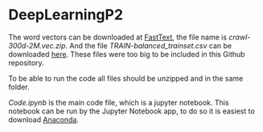 # DeepLearningP2

The word vectors can be downloaded at [FastText](https://fasttext.cc/docs/en/english-vectors.html), the file name is *crawl-300d-2M.vec.zip*. And the file *TRAIN-balanced_trainset.csv* can be downloaded [here](https://drive.google.com/open?id=1rlRFfGI4ejgLLUBVoe2i0Z95wKvP4TCy). These files were too big to be included in this Github repository.

To be able to run the code all files should be unzipped and in the same folder.

*Code.ipynb* is the main code file, which is a jupyter notebook. This notebook can be run by the Jupyter Notebook app, to do so it is easiest to download [Anaconda](https://www.anaconda.com/).


